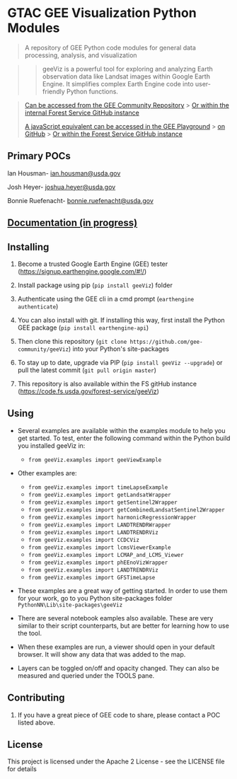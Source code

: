 # GTAC GEE Visualization Python Modules

> A repository of GEE Python code modules for general data processing, analysis, and visualization

> > geeViz is a powerful tool for exploring and analyzing Earth observation data like Landsat images within Google Earth Engine. It simplifies complex Earth Engine code into user-friendly Python functions.

> [Can be accessed from the GEE Community Repository](https://github.com/gee-community/geeViz) > [Or within the internal Forest Service GitHub instance](https://code.fs.usda.gov/forest-service/geeViz)
>
> [A javaScript equivalent can be accessed in the GEE Playground](https://earthengine.googlesource.com/users/aaronkamoske/GTAC-Modules) > [on GitHub](https://github.com/rcr-usfs/gtac-rcr-gee-js-modules.git) > [Or within the Forest Service GitHub instance](https://code.fs.usda.gov/forest-service/gtac-gee-js-modules.git)

## Primary POCs

Ian Housman- ian.housman@usda.gov

Josh Heyer- joshua.heyer@usda.gov

Bonnie Ruefenacht- bonnie.ruefenacht@usda.gov

## [Documentation (in progress)](https://geeviz.org/)

## Installing

1. Become a trusted Google Earth Engine (GEE) tester (<https://signup.earthengine.google.com/#!/>)
2. Install package using pip (`pip install geeViz`)
   folder
3. Authenticate using the GEE cli in a cmd prompt (`earthengine authenticate`)

4. You can also install with git. If installing this way, first install the Python GEE package (`pip install earthengine-api`)
5. Then clone this repository (`git clone https://github.com/gee-community/geeViz`) into your Python's site-packages
6. To stay up to date, upgrade via PIP (`pip install geeViz --upgrade`) or pull the latest commit (`git pull origin master`)
7. This repository is also available within the FS gitHub instance (<https://code.fs.usda.gov/forest-service/geeViz>)

## Using

- Several examples are available within the examples module to help you get started. To test, enter the following command within the Python build you installed geeViz in:

  - `from geeViz.examples import geeViewExample`

- Other examples are:

  - `from geeViz.examples import timeLapseExample`
  - `from geeViz.examples import getLandsatWrapper`
  - `from geeViz.examples import getSentinel2Wrapper`
  - `from geeViz.examples import getCombinedLandsatSentinel2Wrapper`
  - `from geeViz.examples import harmonicRegressionWrapper`
  - `from geeViz.examples import LANDTRENDRWrapper`
  - `from geeViz.examples import LANDTRENDRViz`
  - `from geeViz.examples import CCDCViz`
  - `from geeViz.examples import lcmsViewerExample`
  - `from geeViz.examples import LCMAP_and_LCMS_Viewer`
  - `from geeViz.examples import phEEnoVizWrapper`
  - `from geeViz.examples import LANDTRENDRViz`
  - `from geeViz.examples import GFSTimeLapse`

- These examples are a great way of getting started. In order to use them for your work, go to you Python site-packages folder `PythonNN\Lib\site-packages\geeViz`
- There are several notebook eamples also available. These are very similar to their script counterparts, but are better for learning how to use the tool.
- When these examples are run, a viewer should open in your default browser. It will show any data that was added to the map.
- Layers can be toggled on/off and opacity changed. They can also be measured and queried under the TOOLS pane.

## Contributing

1. If you have a great piece of GEE code to share, please contact a POC listed above.

## License

This project is licensed under the Apache 2 License - see the LICENSE file for details
